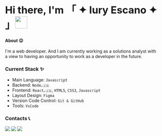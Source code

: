 ### <div> <h1> Hi there, I'm 「 ✦ Iury Escano ✦ 」<a><img src="https://media.tenor.com/xS_t2ANBv9UAAAAi/elsalla.gif" target="_blank" height="40" width="40"></a> </div>

#### About 😉
I'm a web developer. And I am currently working as a solutions analyst with a view to having an opportunity to work as a developer in the future.

#### <h3> Current Stack ✨</h3>
-  Main Language: `Javascript`
-  Backend: `Node｡🇯‌🇸`
-  Frontend: `React｡🇯‌🇸`, `HTML5`, `CSS3`, `Javascript`
-  Layout Design: `Figma`
-  Version Code Control: `Git & GitHub`
-  Tools: `VsCode`

  #### <h3> Contacts 📞 </h3>
<div> 
  <a href="https://instagram.com/iury_escano" target="_blank"><img src="https://img.shields.io/badge/-Instagram-%23E4405F?style=for-the-badge&logo=instagram&logoColor=white" target="_blank"></a>
  <a href = "iurycordeiro15@gmail.com"><img src="https://img.shields.io/badge/-Gmail-%23333?style=for-the-badge&logo=gmail&logoColor=white" target="_blank"></a>
  <a href="https://www.linkedin.com/in/iury-cordeiro/" target="_blank"><img src="https://img.shields.io/badge/-LinkedIn-%230077B5?style=for-the-badge&logo=linkedin&logoColor=white" target="_blank"></a> 
</div>
